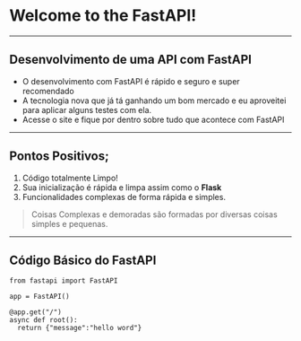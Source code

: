 # Welcome to the FastAPI!
***
## Desenvolvimento de uma API com FastAPI

* O desenvolvimento com FastAPI é rápido e seguro e super recomendado
* A tecnologia nova que já tá ganhando um bom mercado e eu aproveitei para aplicar alguns testes com ela.
* Acesse o site e fique por dentro sobre tudo que acontece com FastAPI
***
## Pontos Positivos;

1. Código totalmente Limpo!
2. Sua inicialização é rápida e limpa assim como o **Flask**
3. Funcionalidades complexas de forma rápida e simples.

>Coisas Complexas e demoradas são formadas por diversas coisas simples e pequenas.
***
## Código Básico do FastAPI

```python3
from fastapi import FastAPI

app = FastAPI()

@app.get("/")
async def root():
  return {"message":"hello word"}
```

